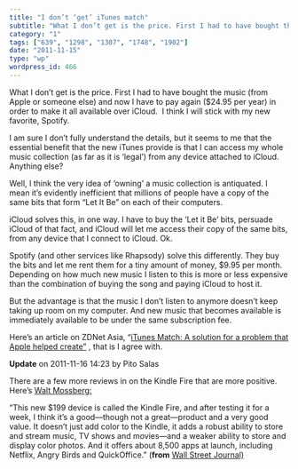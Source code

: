 ```yaml
---
title: "I don’t ‘get’ iTunes match"
subtitle: "What I don’t get is the price. First I had to have bought the music (from Apple or someone else) and..."
category: "1"
tags: ["639", "1298", "1307", "1748", "1902"]
date: "2011-11-15"
type: "wp"
wordpress_id: 466
---
```

What I don’t get is the price. First I had to have bought the music (from Apple or someone else) and now I have to pay again ($24.95 per year) in order to make it all available over iCloud.  I think I will stick with my new favorite, Spotify.

I am sure I don’t fully understand the details, but it seems to me that the essential benefit that the new iTunes provide is that I can access my whole music collection (as far as it is ‘legal’) from any device attached to iCloud. Anything else?

Well, I think the very idea of ‘owning’ a music collection is antiquated. I mean it’s evidently inefficient that millions of people have a copy of the same bits that form “Let It Be” on each of their computers.

iCloud solves this, in one way. I have to buy the ‘Let it Be’ bits, persuade iCloud of that fact, and iCloud will let me access their copy of the same bits, from any device that I connect to iCloud. Ok.

Spotify (and other services like Rhapsody) solve this differently. They buy the bits and let me rent them for a tiny amount of money, $9.95 per month. Depending on how much new music I listen to this is more or less expensive than the combination of buying the song and paying iCloud to host it.

But the advantage is that the music I don’t listen to anymore doesn’t keep taking up room on my computer. And new music that becomes available is immediately available to be under the same subscription fee.

Here’s an article on ZDNet Asia, “[iTunes Match: A solution for a problem that Apple helped create”](http://www.zdnetasia.com/itunes-match-a-solution-for-a-problem-apple-helped-create-62302882.htm) , that is I agree with.

**Update** on 2011-11-16 14:23 by Pito Salas

There are a few more reviews in on the Kindle Fire that are more positive. Here’s [Walt Mossberg:](http://online.wsj.com/article/SB10001424052970204190504577040110511886588.html?mod=djemptech_t)

> 
“This new $199 device is called the Kindle Fire, and after testing it for a week, I think it’s a good—though not a great—product and a very good value. It doesn’t just add color to the Kindle, it adds a robust ability to store and stream music, TV shows and movies—and a weaker ability to store and display color photos. And it offers about 8,500 apps at launch, including Netflix, Angry Birds and QuickOffice.” (**from** [Wall Street Journal)](http://online.wsj.com/article/SB10001424052970204190504577040110511886588.html?mod=djemptech_t)